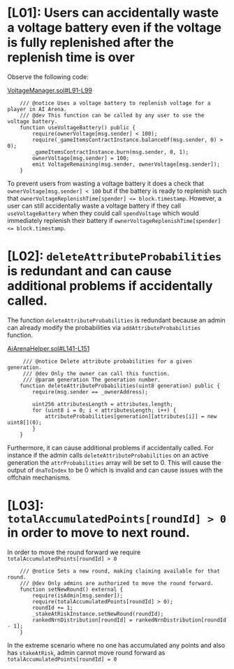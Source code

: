 # [L01]: Users can accidentally waste a voltage battery even if the voltage is fully replenished after the replenish time is over

Observe the following code:

[VoltageManager.sol#L91-L99](https://github.com/code-423n4/2024-02-ai-arena/blob/main/src/VoltageManager.sol#L91-L99)
```solidity
    /// @notice Uses a voltage battery to replenish voltage for a player in AI Arena.
    /// @dev This function can be called by any user to use the voltage battery.
    function useVoltageBattery() public {
        require(ownerVoltage[msg.sender] < 100);
        require(_gameItemsContractInstance.balanceOf(msg.sender, 0) > 0);
        _gameItemsContractInstance.burn(msg.sender, 0, 1);
        ownerVoltage[msg.sender] = 100;
        emit VoltageRemaining(msg.sender, ownerVoltage[msg.sender]);
    }
```

To prevent users from wasting a voltage battery it does a check that `ownerVoltage[msg.sender] < 100` but if the battery is ready to replenish such that `ownerVoltageReplenishTime[spender] <= block.timestamp`. However, a user can still accidentally waste a voltage battery if they call `useVoltageBattery` when they could call `spendVoltage` which would immediately replenish their battery if `ownerVoltageReplenishTime[spender] <= block.timestamp`.

# [L02]: `deleteAttributeProbabilities` is redundant and can cause additional problems if accidentally called.

The function `deleteAttributeProbabilities` is redundant because an admin can already modify the probabilities via `addAttributeProbabilities` function.

[AiArenaHelper.sol#L141-L151](https://github.com/code-423n4/2024-02-ai-arena/blob/main/src/AiArenaHelper.sol#L141C1-L151C6)
```solidity
     /// @notice Delete attribute probabilities for a given generation. 
     /// @dev Only the owner can call this function.
     /// @param generation The generation number.
    function deleteAttributeProbabilities(uint8 generation) public {
        require(msg.sender == _ownerAddress);

        uint256 attributesLength = attributes.length;
        for (uint8 i = 0; i < attributesLength; i++) {
            attributeProbabilities[generation][attributes[i]] = new uint8[](0);
        }
    }
```

Furthermore, it can cause additional problems if accidentally called. For instance if the admin calls `deleteAttributeProbabilities` on an active generation the `attrProbabilities` array will be set to 0. This will cause the output of `dnaToIndex` to be 0 which is invalid and can cause issues with the offchain mechanisms.

# [L03]: `totalAccumulatedPoints[roundId] > 0` in order to move to next round.

In order to move the round forward we require `totalAccumulatedPoints[roundId] > 0`
```solidity
    /// @notice Sets a new round, making claiming available for that round.
    /// @dev Only admins are authorized to move the round forward.
    function setNewRound() external {
        require(isAdmin[msg.sender]);
        require(totalAccumulatedPoints[roundId] > 0);
        roundId += 1;
        _stakeAtRiskInstance.setNewRound(roundId);
        rankedNrnDistribution[roundId] = rankedNrnDistribution[roundId - 1];
    }
``` 
In the extreme scenario where no one has accumulated any points and also has `stakeAtRisk`, admin cannot move round forward as `totalAccumulatedPoints[roundId] = 0`
